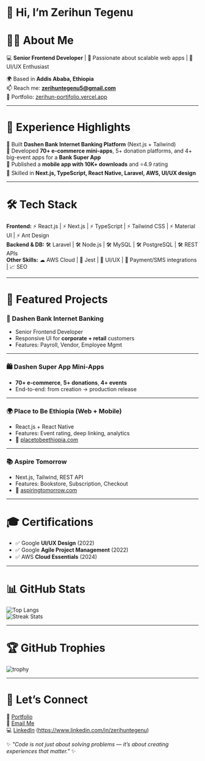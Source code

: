 # 👋 Hi, I’m Zerihun Tegenu
# 👨‍💻 About Me  
💻 **Senior Frontend Developer** | 🚀 Passionate about scalable web apps | 🎨 UI/UX Enthusiast  

🌍 Based in **Addis Ababa, Ethiopia**  
📫 Reach me: **[zerihuntegenu5@gmail.com](mailto:zerihuntegenu5@gmail.com)**  
🔗 Portfolio: [zerihun-portifolio.vercel.app](https://zerihun-portifolio.vercel.app/)  

---

# 🚀 Experience Highlights  

 🏦 Built **Dashen Bank Internet Banking Platform** (Next.js + Tailwind)  
 🛒 Developed **70+ e-commerce mini-apps**, 5+ donation platforms, and 4+ big-event apps for a **Bank Super App**  
 📱 Published a **mobile app with 10K+ downloads** and ⭐4.9 rating  
 🎯 Skilled in **Next.js, TypeScript, React Native, Laravel, AWS, UI/UX design**  

---

# 🛠 Tech Stack  

**Frontend:** ⚡ React.js | ⚡ Next.js | ⚡ TypeScript | ⚡ Tailwind CSS | ⚡ Material UI | ⚡ Ant Design  
**Backend & DB:** 🛠 Laravel | 🛠 Node.js | 🛠 MySQL | 🛠 PostgreSQL | 🛠 REST APIs  
**Other Skills:** ☁ AWS Cloud | 🧪 Jest | 🎨 UI/UX | 🔐 Payment/SMS integrations | 📈 SEO  

---

# 📌 Featured Projects  

### 🏦 Dashen Bank Internet Banking  
- Senior Frontend Developer  
- Responsive UI for **corporate + retail** customers  
- Features: Payroll, Vendor, Employee Mgmt  

---

### 🛍️ Dashen Super App Mini-Apps  
- **70+ e-commerce**, **5+ donations**, **4+ events**  
- End-to-end: from creation → production release  

---

### 🌍 Place to Be Ethiopia (Web + Mobile)  
- React.js + React Native  
- Features: Event rating, deep linking, analytics  
- 🔗 [placetobeethiopia.com](https://placetobeethiopia.com)  

---

### 📚 Aspire Tomorrow  
- Next.js, Tailwind, REST API  
- Features: Bookstore, Subscription, Checkout  
- 🔗 [aspiringtomorrow.com](https://aspiringtomorrow.com)  

---

# 🎓 Certifications  

- ✅ Google **UI/UX Design** (2022)  
- ✅ Google **Agile Project Management** (2022)  
- ✅ AWS **Cloud Essentials** (2024)  

---

# 📊 GitHub Stats  

![Top Langs](https://github-readme-stats.vercel.app/api/top-langs/?username=zerihuntegenu&layout=compact&theme=radical)  
![Streak Stats](https://github-readme-streak-stats.herokuapp.com/?user=zerihuntegenu&theme=radical&hide_border=true)  

---

# 🏆 GitHub Trophies  

![trophy](https://github-profile-trophy.vercel.app/?username=zerihuntegenu&theme=radical&no-frame=true&row=1&column=3)  

---

# 🤝 Let’s Connect  

💼 [Portfolio](https://zerihun-portifolio.vercel.app/)  
💌 [Email Me](mailto:zerihuntegenu5@gmail.com)  
💻 [LinkedIn](#) (https://www.linkedin.com/in/zerihuntegenu)  

✨ *"Code is not just about solving problems — it’s about creating experiences that matter."* ✨  
